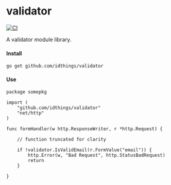 # validator

[![CI](https://github.com/idthings/alphanum/actions/workflows/branches.yaml/badge.svg)](https://github.com/idthings/alphanum/actions/workflows/ci.yaml)

A validator module library.

#### Install
```
go get github.com/idthings/validator
```

#### Use
```
package somepkg

import (
	"github.com/idthings/validator"
	"net/http"
)

func formHandler(w http.ResponseWriter, r *http.Request) {

    // function truncated for clarity

    if !validator.IsValidEmail(r.FormValue("email")) {
		http.Error(w, "Bad Request", http.StatusBadRequest)
		return
	}

}
```
